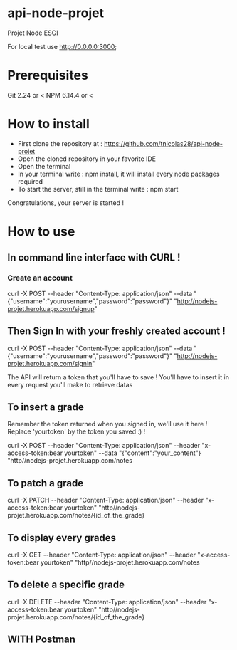 # api-node-projet
Projet Node ESGI


For local test use http://0.0.0.0:3000;

# Prerequisites

Git 2.24 or <
NPM 6.14.4 or <

# How to install
- First clone the repository at : https://github.com/tnicolas28/api-node-projet
- Open the cloned repository in your favorite IDE
- Open the terminal
- In your terminal write : npm install, it will install every node packages required
- To start the server, still in the terminal write : npm start

Congratulations, your server is started ! 

# How to use


## In command line interface with CURL !

### Create an account 
curl -X POST --header "Content-Type: application/json" --data "{\"username\":\"yourusername\",\"password\":\"password\"}" "http://nodejs-projet.herokuapp.com/signup"

## Then Sign In with your freshly created account !
curl -X POST --header "Content-Type: application/json" --data "{\"username\":\"yourusername\",\"password\":\"password\"}"  "http://nodejs-projet.herokuapp.com/signin"

The API will return a token that you'll have to save ! You'll have to insert it in every request you'll make to retrieve datas

## To insert a grade 
Remember the token returned when you signed in, we'll use it here ! Replace 'yourtoken' by the token you saved :) !

curl -X POST --header "Content-Type: application/json" --header "x-access-token:bear yourtoken" --data "{\"content\":\"your_content\"} "http//nodejs-projet.herokuapp.com/notes

## To patch a grade
curl -X PATCH --header "Content-Type: application/json" --header "x-access-token:bear yourtoken" "http//nodejs-projet.herokuapp.com/notes/{id_of_the_grade}

## To display every grades
curl -X GET --header "Content-Type: application/json" --header "x-access-token:bear yourtoken" "http//nodejs-projet.herokuapp.com/notes

## To delete a specific grade
curl -X DELETE --header "Content-Type: application/json" --header "x-access-token:bear yourtoken" "http//nodejs-projet.herokuapp.com/notes/{id_of_the_grade}

## WITH Postman